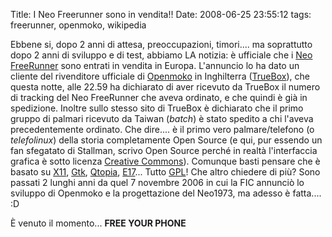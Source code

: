 Title: I Neo Freerunner sono in vendita!!
Date:  2008-06-25 23:55:12
tags: freerunner, openmoko, wikipedia

Ebbene si, dopo 2 anni di attesa, preoccupazioni, timori.... ma
soprattutto dopo 2 anni di sviluppo e di test, abbiamo LA notizia: è ufficiale
che i [Neo FreeRunner][1] sono entrati in vendita in Europa. L'annuncio lo ha
dato un cliente del rivenditore ufficiale di [Openmoko][2] in Inghilterra
([TrueBox][3]), che questa notte, alle 22.59 ha dichiarato di aver ricevuto da
TrueBox il numero di tracking del Neo FreeRunner che aveva ordinato, e che
quindi è già in spedizione. Inoltre sullo stesso sito di TrueBox è dichiarato
che il primo gruppo di palmari ricevuto da Taiwan (_batch_) è stato spedito a
chi l'aveva precedentemente ordinato. Che dire.... è il primo vero
palmare/telefono (o _telefolinux_) della storia completamente Open Source (e
qui, pur essendo un fan sfegatato di Stallman, scrivo Open Source perché in
realtà l'interfaccia grafica è sotto licenza [Creative Commons][4]). Comunque
basti pensare che è basato su [X11][5], [Gtk][6], [Qtopia][7], [E17][8]...
Tutto [GPL][9]! Che altro chiedere di più? Sono passati 2 lunghi anni da quel
7 novembre 2006 in cui la FIC annunciò lo sviluppo di Openmoko e la
progettazione del Neo1973, ma adesso è fatta.... :D


È venuto il momento... **FREE YOUR PHONE**

   [1]: http://en.wikipedia.org/wiki/Neo1973

   [2]: http://www.openmoko.com/product.html

   [3]: https://www.truebox.co.uk/trueboxportal/index.php?wk=Openmoko

   [4]: http://it.wikipedia.org/wiki/Creative_Commons

   [5]: http://it.wikipedia.org/wiki/X_Window_System

   [6]: http://it.wikipedia.org/wiki/GTK%2B

   [7]: http://en.wikipedia.org/wiki/Qtopia

   [8]: http://it.wikipedia.org/wiki/Enlightenment

   [9]: http://it.wikipedia.org/wiki/GNU_General_Public_License
